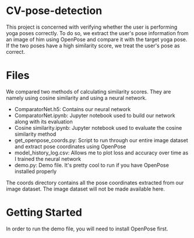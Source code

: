 # CV-pose-detection
This project is concerned with verifying whether the user is performing yoga poses correctly. To do so, we extract the user's pose information from an image of him using OpenPose and compare it with the target yoga pose. If the two poses have a high similarity score, we treat the user's pose as correct. 

# Files
We compared two methods of calculating similarity scores. They are namely using cosine similarity and using a neural network. 

+ ComparatorNet.h5: Contains our neural network
+ ComparatorNet.ipynb: Jupyter notebook used to build our network along with its evaluation
+ Cosine similarity.ipynb: Jupyter notebook used to evaluate the cosine similarity method
+ get_openpose_coords.py: Script to run through our entire image dataset and extract pose coordinates using OpenPose
+ model_history_log.csv: Allows me to plot loss and accuracy over time as I trained the neural network
+ demo.py: Demo file. It's pretty cool to run if you have OpenPose installed properly

The coords directory contains all the pose coordinates extracted from our image dataset. The image dataset will not be made available here. 

# Getting Started
In order to run the demo file, you will need to install OpenPose first. 
